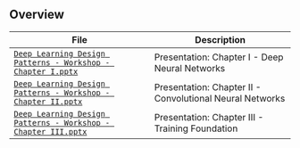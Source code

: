 ## Overview

|File       | Description|
|-----------|------------|
| [`Deep Learning Design Patterns - Workshop - Chapter I.pptx`]() |Presentation: Chapter I - Deep Neural Networks  |
| [`Deep Learning Design Patterns - Workshop - Chapter II.pptx`]() |Presentation: Chapter II - Convolutional Neural Networks  |
| [`Deep Learning Design Patterns - Workshop - Chapter III.pptx`]() |Presentation: Chapter III - Training Foundation  |


